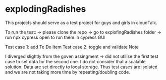 # explodingRadishes

This projects should serve as a test project for guys and girls in cloudTalk.


To run the test:
-> please clone the repo
-> go to explofingRadishes folder
-> run npx cypress open to run them in cypress GUI

Test case 1: add To Do Item
Test case 2: toggle and validate Note

I diverged slightly from the goven assingment -> did not utilise the first test case to set data for the second one. 
I do not consider that a scalable solution.
Data are set directly to local storage.
Thus test cases are isolated and we are not taking more time by repeating/doubling code.
